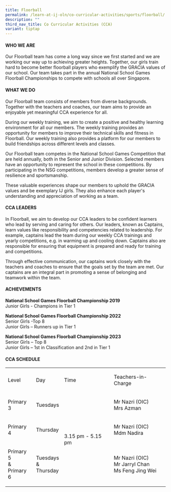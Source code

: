 ```yaml
---
title: Floorball
permalink: /learn-at-ij-oln/co-curricular-activities/sports/floorball/
description: ""
third_nav_title: Co Curricular Activities (CCA)
variant: tiptap
---
```

<h4>WHO WE ARE</h4><p>Our Floorball team has come a long way since we first started and we are working our way up to achieving greater heights. Together, our girls train hard to become better floorball players who exemplify the GRACIA values of our school. Our team takes part in the annual National School Games Floorball Championships to compete with schools all over Singapore.</p><p></p><h4>WHAT WE DO</h4><p>Our Floorball team consists of members from diverse backgrounds. Together with the teachers and coaches, our team aims to provide an enjoyable yet meaningful CCA experience for all.</p><p>During our weekly training, we aim to create a positive and healthy learning environment for all our members. The weekly training provides an opportunity for members to improve their technical skills and fitness in Floorball. Our weekly training also provides a platform for our members to build friendships across different levels and classes.</p><p>Our Floorball team competes in the National School Games Competition that are held annually, both in the Senior and Junior Division. Selected members have an opportunity to represent the school in these competitions. By participating in the NSG competitions, members develop a greater sense of resilience and sportsmanship.</p><p>These valuable experiences shape our members to uphold the GRACIA values and be exemplary IJ girls. They also enhance each player's understanding and appreciation of working as a team.</p><h4>CCA LEADERS</h4><p>In Floorball, we aim to develop our CCA leaders to be confident learners who lead by serving and caring for others. Our leaders, known as Captains, learn values like responsibility and competencies related to leadership. For example, captains lead the team during our weekly CCA trainings and yearly competitions, e.g. in warming up and cooling down. Captains also are responsible for ensuring that equipment is prepared and ready for training and competitions.</p><p>Through effective communication, our captains work closely with the teachers and coaches to ensure that the goals set by the team are met. Our captains are an integral part in promoting a sense of belonging and teamwork within the team.</p><h4>ACHIEVEMENTS</h4><p><strong>National School Games Floorball Championship 2019</strong><br>Junior Girls - Champions in Tier 1</p><p><strong>National School Games Floorball Championship 2022</strong><br>Senior Girls -Top 8<br>Junior Girls – Runners up in Tier 1</p><p><strong>National School Games Floorball Championship 2023</strong><br>Senior Girls – Top 8<br>Junior Girls – 1st in Classification and 2nd in Tier 1</p><h4>CCA SCHEDULE</h4><table><tbody><tr><td rowspan="1" colspan="1"><p>Level</p></td><td rowspan="1" colspan="1"><p>Day</p></td><td rowspan="1" colspan="1"><p>Time</p></td><td rowspan="1" colspan="1"><p>Teachers-in-Charge</p></td></tr><tr><td rowspan="1" colspan="1"><p>Primary 3</p></td><td rowspan="1" colspan="1"><p>Tuesdays</p></td><td rowspan="3" colspan="1"><p>3.15 pm - 5.15 pm</p></td><td rowspan="1" colspan="1"><p>Mr Nazri (OIC)<br>Mrs Azman</p></td></tr><tr><td rowspan="1" colspan="1"><p>Primary 4</p></td><td rowspan="1" colspan="1"><p>Thursday</p></td><td rowspan="1" colspan="1"><p>Mr Nazri (OIC)<br>Mdm Nadira</p></td></tr><tr><td rowspan="1" colspan="1"><p>Primary 5<br>&amp;<br>Primary 6</p></td><td rowspan="1" colspan="1"><p>Tuesdays<br>&amp;<br>Thursday</p></td><td rowspan="1" colspan="1"><p>Mr Nazri (OIC)<br>Mr Jarryl Chan<br>Ms Feng Jing Wei</p></td></tr></tbody></table><p></p>